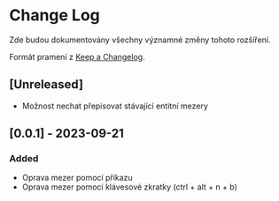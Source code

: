 # Change Log

Zde budou dokumentovány všechny významné změny tohoto rozšíření.

Formát pramení z [Keep a Changelog](https://keepachangelog.com/en/1.0.0/).

## [Unreleased]

- Možnost nechat přepisovat stávající entitní mezery

## [0.0.1] - 2023-09-21

### Added

- Oprava mezer pomocí příkazu
- Oprava mezer pomocí klávesové zkratky (ctrl + alt + n + b)